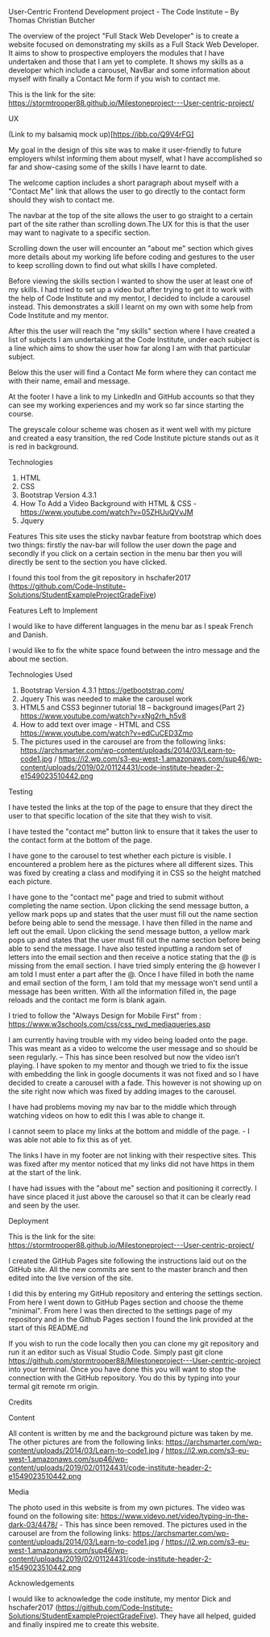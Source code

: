 User-Centric Frontend Development project - The Code Institute – By Thomas Christian Butcher

The overview of the project "Full Stack Web Developer" is to create a website focused on demonstrating my skills as a Full Stack Web Developer. It aims to show to prospective employers the modules that I have undertaken and those that I am yet to complete. It shows my skills as a developer which include a carousel, NavBar and some information about myself with finally a Contact Me form if you wish to contact me. 

This is the link for the site: https://stormtrooper88.github.io/Milestoneproject---User-centric-project/

UX


(Link to my balsamiq mock up)[https://ibb.co/Q9V4rFG]


My goal in the design of this site was to make it user-friendly to future employers whilst informing them about myself, what I have accomplished so far and show-casing some of the skills I have learnt to date. 

 The welcome caption includes a short paragraph about myself with a "Contact Me" link that allows the user to go directly to the contact form should they wish to contact me. 
 
 The navbar at the top of the site allows the user to go straight to a certain part of the site rather than scrolling down.The UX for this is that the user may want to nagivate to a specific section. 
 
 Scrolling down the user will encounter an "about me" section which gives more details about my working life before coding and gestures to the user to keep scrolling down to find out what skills I have completed.
 
 Before viewing the skills section I wanted to show the user at least one of my skills. I had tried to set up a video but after trying to get it to work with the help of Code Institute and my mentor, I decided to include a carousel instead. This demonstrates a skill I learnt on my own with some help from Code Institute and my mentor. 
 
 After this the user will reach the "my skills" section where I have created a list of subjects I am undertaking at the Code Institute, under each subject is a line which aims to show the user how far along I am with that particular subject.
 
Below this the user will find a Contact Me form where they can contact me with their name, email and message. 

At the footer I have a link to my LinkedIn and GitHub accounts so that they can see my working experiences and my work so far since starting the course.

The greyscale colour scheme was chosen as it went well with my picture and created a easy transition, the red Code Institute picture stands out as it is red in background. 


Technologies
1.	HTML
2.	CSS
3.	Bootstrap Version 4.3.1
4.	How To Add a Video Background with HTML & CSS - https://www.youtube.com/watch?v=05ZHUuQVvJM
5.	Jquery

Features
This site uses the sticky navbar feature from bootstrap which does two things: firstly the nav-bar will follow the user down the page and secondly if you click on a certain section in the menu bar then you will directly be sent to the section you have clicked.

I found this tool from the git repository in hschafer2017 (https://github.com/Code-Institute-Solutions/StudentExampleProjectGradeFive) 

Features Left to Implement

I would like to have different languages in the menu bar as I speak French and Danish. 

I would like to fix the white space found between the intro message and the about me section. 

Technologies Used


1.	Bootstrap Version 4.3.1 https://getbootstrap.com/
2.	Jquery This was needed to make the carousel work
3.	HTML5 and CSS3 beginner tutorial 18 – background images{Part 2} https://www.youtube.com/watch?v=xNg2rh_h5v8
4.	How to add text over image - HTML and CSS https://www.youtube.com/watch?v=edCuCED3Zmo
5.	The pictures used in the carousel are from the following links: https://archsmarter.com/wp-content/uploads/2014/03/Learn-to-code1.jpg / https://i2.wp.com/s3-eu-west-1.amazonaws.com/sup46/wp-content/uploads/2019/02/01124431/code-institute-header-2-e1549023510442.png

Testing


I have tested the links at the top of the page to ensure that they direct the user to that specific location of the site that they wish to visit. 

I have tested the "contact me" button link to ensure that it takes the user to the contact form at the bottom of the page. 

I have gone to the carousel to test whether each picture is visible. I encountered a problem here as the pictures where all different sizes. This was fixed by creating a class and modifying it in CSS so the height matched each picture. 

I have gone to the "contact me" page and tried to submit without completing the name section. Upon clicking the send message button, a yellow mark pops up and states that the user must fill out the name section before being able to send the message. 
I have then filled in the name and left out the email. Upon clicking the send message button, a yellow mark pops up and states that the user must fill out the name section before being able to send the message. I have also tested inputting a random set of letters into the email section and then receive a notice stating that the @ is missing from the email section. I have tried simply entering the @ however I am told I must enter a part after the @. 
Once I have filled in both the name and email section of the form, I am told that my message won't send until a message has been written. 
With all the information filled in, the page reloads and the contact me form is blank again. 

I tried to follow the "Always Design for Mobile First" from : https://www.w3schools.com/css/css_rwd_mediaqueries.asp

I am currently having trouble with my video being loaded onto the page. This was meant as a video to welcome the user message and so should be seen regularly. – This has since been resolved but now the video isn’t playing. I have spoken to my mentor and though we tried to fix the issue with embedding the link in google documents it was not fixed and so I have decided to create a carousel with a fade. This however is not showing up on the site right now which was fixed by adding images to the carousel.  

I have had problems moving my nav bar to the middle which through watching videos on how to edit this I was able to change it. 

I cannot seem to place my links at the bottom and middle of the page. - I was able not able to fix this as of yet. 

The links I have in my footer are not linking with their respective sites. This was fixed after my mentor noticed that my links did not have https in them at the start of the link. 

I have had issues with the "about me" section and positioning it correctly. I have since placed it just above the carousel so that it can be clearly read and seen by the user. 

Deployment

This is the link for the site: https://stormtrooper88.github.io/Milestoneproject---User-centric-project/

I created the GitHub Pages site following the instructions laid out on the GitHub site. All the new commits are sent to the master branch and then edited into the live version of the site. 

I did this by entering my GitHub repository and entering the settings section. From here I went down to GitHub Pages section and choose the theme "minimal". From here I was then directed to the settings page of my repository and in the Github Pages section I found the link provided at the start of this README.nd


If you wish to run the code locally then you can clone my git repository and run it an editor such as Visual Studio Code. Simply past git clone https://github.com/stormtrooper88/Milestoneproject---User-centric-project into your terminal. Once you have done this you will want to stop the connection with the GitHub repository. You do this by typing into your termal git remote rm origin.


Credits

Content

All content is written by me and the background picture was taken by me. The other pictures are from the following links:  https://archsmarter.com/wp-content/uploads/2014/03/Learn-to-code1.jpg / https://i2.wp.com/s3-eu-west-1.amazonaws.com/sup46/wp-content/uploads/2019/02/01124431/code-institute-header-2-e1549023510442.png

Media

The photo used in this website is from my own pictures. The video was found on the following site: https://www.videvo.net/video/typing-in-the-dark-03/4478/ - This has since been removed.
The pictures used in the carousel are from the following links: https://archsmarter.com/wp-content/uploads/2014/03/Learn-to-code1.jpg / https://i2.wp.com/s3-eu-west-1.amazonaws.com/sup46/wp-content/uploads/2019/02/01124431/code-institute-header-2-e1549023510442.png

Acknowledgements

I would like to acknowledge the code institute, my mentor Dick and 
hschafer2017 (https://github.com/Code-Institute-Solutions/StudentExampleProjectGradeFive). They have all helped, guided and finally inspired me to create this website. 


